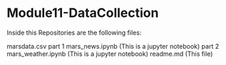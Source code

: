# Module11-DataCollection

Inside this Repositories are the following files:

marsdata.csv
part 1 mars_news.ipynb (This is a jupyter notebook)
part 2 mars_weather.ipynb (This is a jupyter notebook)
readme.md (This file)
